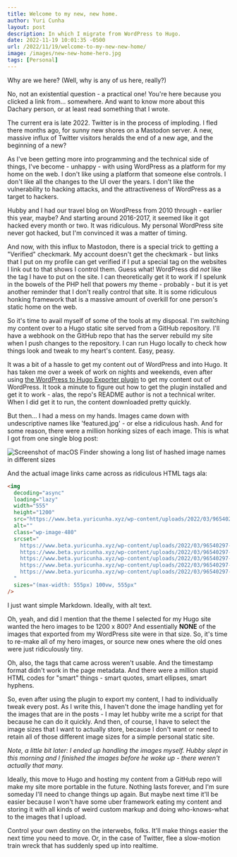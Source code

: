```yaml
---
title: Welcome to my new, new home.
author: Yuri Cunha
layout: post
description: In which I migrate from WordPress to Hugo.
date: 2022-11-19 10:01:35 -0500
url: /2022/11/19/welcome-to-my-new-new-home/
image: /images/new-new-home-hero.jpg
tags: [Personal]
---
```


Why are we here? (Well, why is any of us here, really?)

No, not an existential question - a practical one! You're here because you clicked a link from... somewhere. And want to know more about this Dachary person, or at least read something that I wrote.

The current era is late 2022. Twitter is in the process of imploding. I fled there months ago, for sunny new shores on a Mastodon server. A new, massive influx of Twitter visitors heralds the end of a new age, and the beginning of a new?

As I've been getting more into programming and the technical side of things, I've become - unhappy - with using WordPress as a platform for my home on the web. I don't like using a platform that someone else controls. I don't like all the changes to the UI over the years. I don't like the vulnerability to hacking attacks, and the attractiveness of WordPress as a target to hackers.

Hubby and I had our travel blog on WordPress from 2010 through - earlier this year, maybe? And starting around 2016-2017, it seemed like it got hacked every month or two. It was ridiculous. My personal WordPress site never got hacked, but I'm convinced it was a matter of timing.

And now, with this influx to Mastodon, there is a special trick to getting a "Verified" checkmark. My account doesn't get the checkmark - but links that I put on my profile can get verified if I put a special tag on the websites I link out to that shows I control them. Guess what! WordPress did _not_ like the tag I have to put on the site. I can theoretically get it to work if I spelunk in the bowels of the PHP hell that powers my theme - probably - but it is yet another reminder that I don't really control that site. It is some ridiculous honking framework that is a massive amount of overkill for one person's static home on the web.

So it's time to avail myself of some of the tools at my disposal. I'm switching my content over to a Hugo static site served from a GitHub repository. I'll have a webhook on the GitHub repo that has the server rebuild my site when I push changes to the repository. I can run Hugo locally to check how things look and tweak to my heart's content. Easy, peasy.

It was a bit of a hassle to get my content out of WordPress and into Hugo. It has taken me over a week of work on nights and weekends, even after using [the WordPress to Hugo Exporter plugin][1] to get my content out of WordPress. It took a minute to figure out how to get the plugin installed and get it to work - alas, the repo's README author is not a technical writer. When I did get it to run, the content downloaded pretty quickly.

But then... I had a mess on my hands. Images came down with undescriptive names like 'featured.jpg' - or else a ridiculous hash. And for some reason, there were a million honking sizes of each image. This is what I got from one single blog post:

![Screenshot of macOS Finder showing a long list of hashed image names in different sizes](/images/wp-to-hugo-images.jpg)

And the actual image links came across as ridiculous HTML tags ala:

```html
<img
  decoding="async"
  loading="lazy"
  width="555"
  height="1200"
  src="https://www.beta.yuricunha.xyz/wp-content/uploads/2022/03/96540297-7A35-4EB3-A179-4C9223F66AEE_1_102_o-555x1200.jpeg"
  alt=""
  class="wp-image-480"
  srcset="
    https://www.beta.yuricunha.xyz/wp-content/uploads/2022/03/96540297-7A35-4EB3-A179-4C9223F66AEE_1_102_o-555x1200.jpeg  555w,
    https://www.beta.yuricunha.xyz/wp-content/uploads/2022/03/96540297-7A35-4EB3-A179-4C9223F66AEE_1_102_o-139x300.jpeg   139w,
    https://www.beta.yuricunha.xyz/wp-content/uploads/2022/03/96540297-7A35-4EB3-A179-4C9223F66AEE_1_102_o-768x1662.jpeg  768w,
    https://www.beta.yuricunha.xyz/wp-content/uploads/2022/03/96540297-7A35-4EB3-A179-4C9223F66AEE_1_102_o-710x1536.jpeg  710w,
    https://www.beta.yuricunha.xyz/wp-content/uploads/2022/03/96540297-7A35-4EB3-A179-4C9223F66AEE_1_102_o.jpeg          1170w
  "
  sizes="(max-width: 555px) 100vw, 555px"
/>
```

I just want simple Markdown. Ideally, with alt text.

Oh, yeah, and did I mention that the theme I selected for my Hugo site wanted the hero images to be 1200 x 800? And essentially **NONE** of the images that exported from my WordPress site were in that size. So, it's time to re-make all of my hero images, or source new ones where the old ones were just ridiculously tiny.

Oh, also, the tags that came across weren't usable. And the timestamp format didn't work in the page metadata. And there were a million stupid HTML codes for "smart" things - smart quotes, smart ellipses, smart hyphens.

So, even after using the plugin to export my content, I had to individually tweak every post. As I write this, I haven't done the image handling yet for the images that are in the posts - I may let hubby write me a script for that because he can do it quickly. And then, of course, I have to select the image sizes that I want to actually store, because I don't want or need to retain all of those different image sizes for a simple personal static site.

_Note, a little bit later: I ended up handling the images myself. Hubby slept in this morning and I finished the images before he woke up - there weren't actually that many._

Ideally, this move to Hugo and hosting my content from a GitHub repo will make my site more portable in the future. Nothing lasts forever, and I'm sure someday I'll need to change things up again. But maybe next time it'll be easier because I won't have some uber framework eating my content and storing it with all kinds of weird custom markup and doing who-knows-what to the images that I upload.

Control your own destiny on the interwebs, folks. It'll make things easier the next time you need to move. Or, in the case of Twitter, flee a slow-motion train wreck that has suddenly sped up into realtime.

[1]: https://github.com/SchumacherFM/wordpress-to-hugo-exporter
